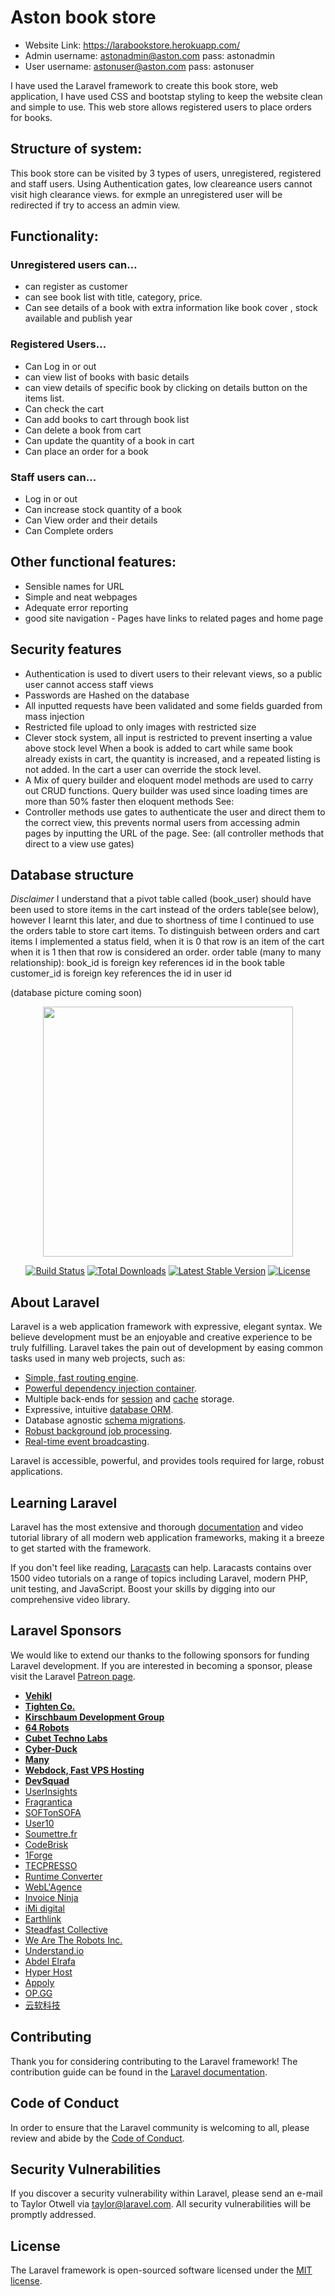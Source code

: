 # Aston book store
- Website Link: https://larabookstore.herokuapp.com/
- Admin username: astonadmin@aston.com pass: astonadmin
- User username: astonuser@aston.com pass: astonuser

I have used the Laravel framework to create this book store, web application, I have used CSS and bootstap styling to keep the website clean and simple to use. This web store allows registered users to place orders for books.


## Structure of system:
This book store can be visited by 3 types of users, unregistered, registered and staff users. Using Authentication gates, low cleareance users cannot visit high clearance views. for exmple an unregistered user will be redirected if try to access an admin view.

## Functionality:

### Unregistered users can…
- can register as customer
- can see book list with title, category, price.
- Can see details of a book with extra information like book cover , stock available and publish year

### Registered Users…
- Can Log in or out
- can view list of books with basic details
- can view details of specific book by clicking on details button on the items list.
- Can check the cart
- Can add books to cart through book list
- Can delete a book from cart
- Can update the quantity of a book in cart
- Can place an order for a book

### Staff users can…
- Log in or out
- Can increase stock quantity of a book
- Can View order and their details
- Can Complete orders

## Other functional features:
- Sensible names for URL
- Simple and neat webpages
- Adequate error reporting
- good site navigation - Pages have links to related pages and home page 

## Security features
- Authentication is used to divert users to their relevant views, so a public user cannot access
staff views
- Passwords are Hashed on the database
- All inputted requests have been validated and some fields guarded from mass injection
- Restricted file upload to only images with restricted size
- Clever stock system, all input is restricted to prevent inserting a value above stock level
When a book is added to cart while same book already exists in cart, the quantity is
increased, and a repeated listing is not added.
In the cart a user can override the stock level.
- A Mix of query builder and eloquent model methods are used to carry out CRUD functions.
Query builder was used since loading times are more than 50% faster then eloquent
methods
See:
- Controller methods use gates to authenticate the user and direct them to the correct view,
this prevents normal users from accessing admin pages by inputting the URL of the page.
See: (all controller methods that direct to a view use gates)

## Database structure
*Disclaimer*
I understand that a pivot table called (book_user) should have been used to store items in
the cart instead of the orders table(see below), however I learnt this later, and due to
shortness of time I continued to use the orders table to store cart items. To distinguish
between orders and cart items I implemented a status field, when it is 0 that row is an item
of the cart when it is 1 then that row is considered an order.
order table (many to many relationship):
book_id is foreign key references id in the book table
customer_id is foreign key references the id in user id


(database picture coming soon) 
















<p align="center"><img src="https://res.cloudinary.com/dtfbvvkyp/image/upload/v1566331377/laravel-logolockup-cmyk-red.svg" width="400"></p>

<p align="center">
<a href="https://travis-ci.org/laravel/framework"><img src="https://travis-ci.org/laravel/framework.svg" alt="Build Status"></a>
<a href="https://packagist.org/packages/laravel/framework"><img src="https://poser.pugx.org/laravel/framework/d/total.svg" alt="Total Downloads"></a>
<a href="https://packagist.org/packages/laravel/framework"><img src="https://poser.pugx.org/laravel/framework/v/stable.svg" alt="Latest Stable Version"></a>
<a href="https://packagist.org/packages/laravel/framework"><img src="https://poser.pugx.org/laravel/framework/license.svg" alt="License"></a>
</p>

## About Laravel

Laravel is a web application framework with expressive, elegant syntax. We believe development must be an enjoyable and creative experience to be truly fulfilling. Laravel takes the pain out of development by easing common tasks used in many web projects, such as:

- [Simple, fast routing engine](https://laravel.com/docs/routing).
- [Powerful dependency injection container](https://laravel.com/docs/container).
- Multiple back-ends for [session](https://laravel.com/docs/session) and [cache](https://laravel.com/docs/cache) storage.
- Expressive, intuitive [database ORM](https://laravel.com/docs/eloquent).
- Database agnostic [schema migrations](https://laravel.com/docs/migrations).
- [Robust background job processing](https://laravel.com/docs/queues).
- [Real-time event broadcasting](https://laravel.com/docs/broadcasting).

Laravel is accessible, powerful, and provides tools required for large, robust applications.

## Learning Laravel

Laravel has the most extensive and thorough [documentation](https://laravel.com/docs) and video tutorial library of all modern web application frameworks, making it a breeze to get started with the framework.

If you don't feel like reading, [Laracasts](https://laracasts.com) can help. Laracasts contains over 1500 video tutorials on a range of topics including Laravel, modern PHP, unit testing, and JavaScript. Boost your skills by digging into our comprehensive video library.

## Laravel Sponsors

We would like to extend our thanks to the following sponsors for funding Laravel development. If you are interested in becoming a sponsor, please visit the Laravel [Patreon page](https://patreon.com/taylorotwell).

- **[Vehikl](https://vehikl.com/)**
- **[Tighten Co.](https://tighten.co)**
- **[Kirschbaum Development Group](https://kirschbaumdevelopment.com)**
- **[64 Robots](https://64robots.com)**
- **[Cubet Techno Labs](https://cubettech.com)**
- **[Cyber-Duck](https://cyber-duck.co.uk)**
- **[Many](https://www.many.co.uk)**
- **[Webdock, Fast VPS Hosting](https://www.webdock.io/en)**
- **[DevSquad](https://devsquad.com)**
- [UserInsights](https://userinsights.com)
- [Fragrantica](https://www.fragrantica.com)
- [SOFTonSOFA](https://softonsofa.com/)
- [User10](https://user10.com)
- [Soumettre.fr](https://soumettre.fr/)
- [CodeBrisk](https://codebrisk.com)
- [1Forge](https://1forge.com)
- [TECPRESSO](https://tecpresso.co.jp/)
- [Runtime Converter](http://runtimeconverter.com/)
- [WebL'Agence](https://weblagence.com/)
- [Invoice Ninja](https://www.invoiceninja.com)
- [iMi digital](https://www.imi-digital.de/)
- [Earthlink](https://www.earthlink.ro/)
- [Steadfast Collective](https://steadfastcollective.com/)
- [We Are The Robots Inc.](https://watr.mx/)
- [Understand.io](https://www.understand.io/)
- [Abdel Elrafa](https://abdelelrafa.com)
- [Hyper Host](https://hyper.host)
- [Appoly](https://www.appoly.co.uk)
- [OP.GG](https://op.gg)
- [云软科技](http://www.yunruan.ltd/)

## Contributing

Thank you for considering contributing to the Laravel framework! The contribution guide can be found in the [Laravel documentation](https://laravel.com/docs/contributions).

## Code of Conduct

In order to ensure that the Laravel community is welcoming to all, please review and abide by the [Code of Conduct](https://laravel.com/docs/contributions#code-of-conduct).

## Security Vulnerabilities

If you discover a security vulnerability within Laravel, please send an e-mail to Taylor Otwell via [taylor@laravel.com](mailto:taylor@laravel.com). All security vulnerabilities will be promptly addressed.

## License

The Laravel framework is open-sourced software licensed under the [MIT license](https://opensource.org/licenses/MIT).
